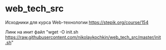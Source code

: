 # web_tech_src

Исходники для курса Web-технологии https://stepik.org/course/154 

Линк на инит файл "wget -O init.sh https://raw.githubusercontent.com/nikolaykochkin/web_tech_src/master/init.sh"
